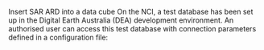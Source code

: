 Insert SAR ARD into a data cube
On the NCI, a test database has been set up in the Digital Earth Australia (DEA) development environment. 
An authorised user can access this test database with connection parameters defined in a configuration file:  
